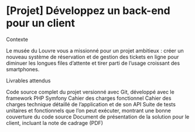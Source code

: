 [Projet] Développez un back-end pour un client
=======

Contexte

Le musée du Louvre vous a missionné pour un projet ambitieux : créer un nouveau système de réservation et de gestion
des tickets en ligne pour diminuer les longues files d’attente et tirer parti de l’usage croissant des smartphones.

Livrables attendus

Code source complet du projet versionné avec Git, développé avec le framework PHP Symfony
Cahier des charges fonctionnel﻿
Cahier des charges technique détaillé de l’application et de son API
Suite de tests unitaires et fonctionnels que l’on peut exécuter, montrant une bonne couverture du code source
Document de présentation de la solution﻿﻿ pour le client, incluant la note de cadrage (PDF)